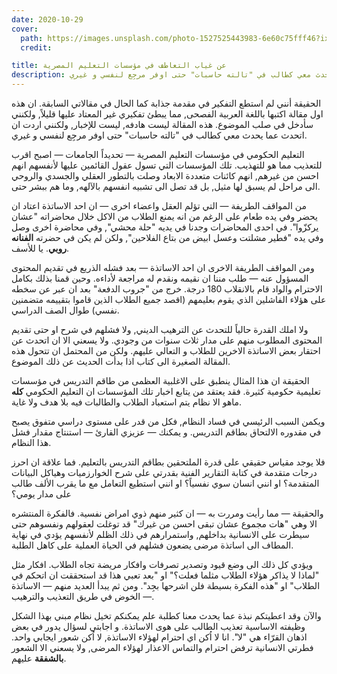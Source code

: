 ```yaml
---
date: 2020-10-29
cover:
  path: https://images.unsplash.com/photo-1527525443983-6e60c75fff46?ixlib=rb-4.0.3&ixid=MnwxMjA3fDB8MHxwaG90by1wYWdlfHx8fGVufDB8fHx8&auto=format&fit=crop
  credit:

title: عن غياب التعاطف في مؤسسات التعليم المصرية
description: اردت ان اتحدث عما يحدث معي كطالب في "تالته حاسبات" حتى اوفر مرجِع لنفسي و غيري.
---
```


الحقيقة أنني لم استطع التفكير في مقدمة جذابة كما الحال في مقالاتي السابقة. ان هذه اول مقالة اكتبها باللغة العربية الفصحى, مما يبطئ تفكيري غير المعتاد عليها قليلاً, ولكنني سأدخل في صلب الموضوع. هذه المقالة ليست هادفه, ليست للإخبار, ولكنني اردت ان اتحدث عما يحدث معي كطالب في "تالته حاسبات" حتى اوفر مرجِع لنفسي و غيري.

التعليم الحكومي في مؤسسات التعليم المصرية — تحديداً الجامعات — اصبح اقرب للتعذيب مما هو للتهذيب. تلك المؤسسات التي تسول عقول القائمين عليها لأنفسهم انهم احسن من غيرهم, انهم كائنات متعددة الابعاد وصلت بالتطور العقلي والجسدي والروحي الى مراحل لم يسبق لها مثيل, بل قد تصل الى تشبيه انفسهم بالآلهه, وما هم ببشر حتى.

من المواقف الطريفة — التي تؤلم العقل واعضاء اخرى — ان احد الاساتذة اعتاد ان يحضر وفي يده طعام على الرغم من انه يمنع الطلاب من الاكل خلال محاضراته "عشان يركزّوا". في احدى المحاضرات وجدنا في يديه "حلة محشي", وفي محاضرة اخرى وصل وفي يده "فطير مشلتت وعسل ابيض من بتاع الفلاحين", ولكن لم يكن في حضرته **الفنانه روبي**. يا للأسف.

ومن المواقف الطريفة الاخرى ان احد الاساتذة — بعد فشله الذريع في تقديم المحتوى المسؤول عنه — طلب مننا ان نقيمه ونقدم له مراجعة لأداءه. وحين قمنا بذلك بكامل الاحترام والواد قام بالانقلاب 180 درجة. خرج من "جروب الدفعة" بعد ان عبر عن سخطه على هؤلاء الفاشلين الذي يقوم بعليمهم (اقصد جميع الطلاب الذين قاموا بتقييمه متضمنين نفسي) طوال الصف الدراسي.

ولا املك القدرة حالياً للتحدث عن الترهيب الديني, ولا فشلهم في شرح او حتى تقديم المحتوى المطلوب منهم على مدار ثلاث سنوات من وجودي. ولا يسعني الا ان اتحدث عن احتقار بعض الاساتذة الاخرين للطلاب و التعالي عليهم. ولكن من المحتمل ان تتحول هذه المقالة الصغيرة الى كتاب اذا بدأت الحديث عن ذلك الموضوع.

الحقيقة ان هذا المثال ينطبق على الاغلبية العظمى من طاقم التدريس في مؤسسات تعليمية حكومية كثيرة. فقد يعتقد من يتابع اخبار تلك المؤسسات ان التعليم الحكومي **كله** ماهو الا نظام يتم استعباد الطلاب والطالبات فيه بلا هدف ولا غاية.

ويكمن السبب الرئيسي في فساد النظام, فكل من قدر على مستوى دراسي متفوق يصبح في مقدوره الالتحاق بطاقم التدريس. و يمكنك — عزيزي القارئ — استنتاج مقدار فشل هذا النظام.

فلا يوجد مقياس حقيقي على قدرة الملتحقين بطاقم التدريس بالتعليم. فما علاقة ان احرز درجات متقدمة في كتابة التقارير الفنية بقدرتي على شرح الخوارزميات وهياكل البيانات المتقدمة؟ او انني انسان سوي نفسياً؟ او انني استطيع التعامل مع ما يقرب الألف طالب على مدار يومي؟

والحقيقة — مما رأيت ومررت به — ان كثير منهم ذوي امراض نفسية. فالفكرة المنتشره الا وهي "هات مجموع عشان تبقى احسن من غيرك" قد توغلت لعقولهم ونفسوهم حتى سيطرت على الانسانية بداخلهم, واستمرارهم في ذلك الظلم لأنفسهم يؤدي في نهاية المطاف الى اساتذة مرضى يضعون فشلهم في الحياة العملية على كاهل الطلبة.

ويؤدي كل ذلك الى وضع قيود وتصدير تصرفات وافكار مريضة تجاه الطلاب. افكار مثل "لماذا لا يذاكر هؤلاء الطلاب مثلما فعلت؟" او "بعد تعبي هذا قد استحققت ان اتحكم في الطلاب" او "هذه الفكرة بسيطة فلن اشرحها بجِد". ومن ثم يبدأ العديد منهم — الاساتذة — الخوض في طريق التعذيب والترهيب.

والآن وقد اعطيتكم نبذة عما يحدث معنا كطلبة علم يمكنكم تخيل نظام مبني بهذا الشكل وظيفته الاساسية تعذيب الطالب على هوى الاساتذة. و اجابتي لسؤال يدور في بعض اذهان القرّاء هي "لا". انا لا اُكن اي احترام لهؤلاء الاساتذة, لا اُكن شعور ايجابي واحد. فطرتي الانسانية ترفض احترام والتماس الاعذار لهؤلاء المرضى, ولا يسعني الا الشعور **بالشفقة** عليهم.
